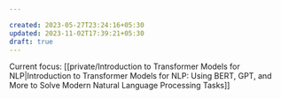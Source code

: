 ```yaml
---

created: 2023-05-27T23:24:16+05:30
updated: 2023-11-02T17:39:21+05:30
draft: true
---
```


Current focus: [[private/Introduction to Transformer Models for NLP|Introduction to Transformer Models for NLP: Using BERT, GPT, and More to Solve Modern Natural Language Processing Tasks]]


